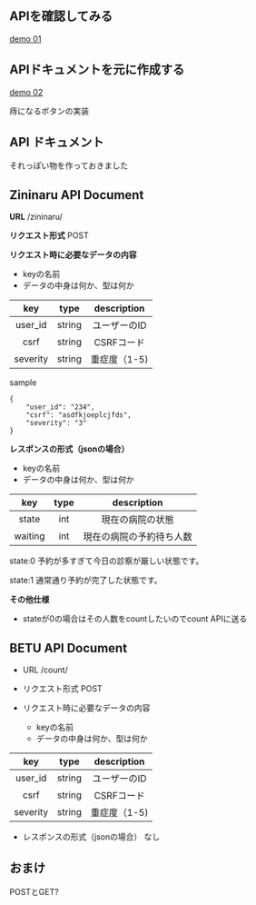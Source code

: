 ## APIを確認してみる

[demo 01](demo/sample01/index.html)

## APIドキュメントを元に作成する

[demo 02](demo/sample02/index.html)

痔になるボタンの実装

## API ドキュメント

それっぽい物を作っておきました

## Zininaru API Document

__URL__
/zininaru/

__リクエスト形式__
POST

__リクエスト時に必要なデータの内容__

- keyの名前
- データの中身は何か、型は何か

|key|type|description|
|:--:|:--:|:--:|
|user_id|string|ユーザーのID|
|csrf|string|CSRFコード|
|severity|string|重症度（1-5)|

sample

```
{
	"user_id": "234",
	"csrf": "asdfkjoeplcjfds",
	"severity": "3"
}
```

__レスポンスの形式（jsonの場合）__

- keyの名前
- データの中身は何か、型は何か

|key|type|description|
|:--:|:--:|:--:|
|state|int|現在の病院の状態|
|waiting|int|現在の病院の予約待ち人数|

state:0
予約が多すぎて今日の診察が厳しい状態です。

state:1
通常通り予約が完了した状態です。

__その他仕様__

- stateが0の場合はその人数をcountしたいのでcount APIに送る

## BETU API Document

- URL
/count/

- リクエスト形式
POST

- リクエスト時に必要なデータの内容
    - keyの名前
    - データの中身は何か、型は何か

|key|type|description|
|:--:|:--:|:--:|
|user_id|string|ユーザーのID|
|csrf|string|CSRFコード|
|severity|string|重症度（1-5)|

- レスポンスの形式（jsonの場合）
なし

## おまけ

POSTとGET?